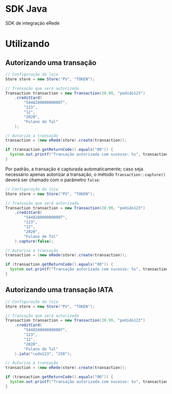 # SDK Java

SDK de integração eRede

# Utilizando

## Autorizando uma transação

```java
// Configuração da loja
Store store = new Store("PV", "TOKEN");

// Transação que será autorizada
Transaction transaction = new Transaction(20.99, "pedido123")
    .creditCard(
        "5448280000000007",
        "123",
        "12",
        "2020",
        "Fulano de Tal"
    );

// Autoriza a transação
transaction = (new eRede(store).create(transaction));

if (transaction.getReturnCode().equals("00")) {
  System.out.printf("Transação autorizada com sucesso: %s", transaction.getTid());
}
```

Por padrão, a transação é capturada automaticamente; caso seja necessário apenas autorizar a transação, o método `Transaction::capture()` deverá ser chamado com o parâmetro `false`:

```java
// Configuração da loja
Store store = new Store("PV", "TOKEN");

// Transação que será autorizada
Transaction transaction = new Transaction(20.99, "pedido123")
    .creditCard(
        "5448280000000007",
        "123",
        "12",
        "2020",
        "Fulano de Tal"
    ).capture(false);

// Autoriza a transação
transaction = (new eRede(store).create(transaction));

if (transaction.getReturnCode().equals("00")) {
  System.out.printf("Transação autorizada com sucesso: %s", transaction.getTid());
}
```

## Autorizando uma transação IATA

```java
// Configuração da loja
Store store = new Store("PV", "TOKEN");

// Transação que será autorizada
Transaction transaction = new Transaction(20.99, "pedido123")
    .creditCard(
        "5448280000000007",
        "123",
        "12",
        "2020",
        "Fulano de Tal"
    ).iata("code123", "250");

// Autoriza a transação
transaction = (new eRede(store).create(transaction));

if (transaction.getReturnCode().equals("00")) {
  System.out.printf("Transação autorizada com sucesso: %s", transaction.getTid());
}
```